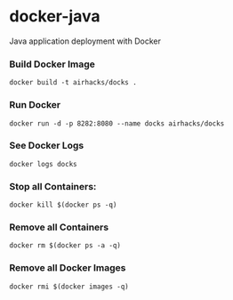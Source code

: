 # docker-java
Java application deployment with Docker

### Build Docker Image

```
docker build -t airhacks/docks .
```

### Run Docker

```
docker run -d -p 8282:8080 --name docks airhacks/docks
```

### See Docker Logs

```
docker logs docks
```

### Stop all Containers:

```
docker kill $(docker ps -q)
```

### Remove all Containers

```
docker rm $(docker ps -a -q)
```

### Remove all Docker Images

```
docker rmi $(docker images -q)
```
